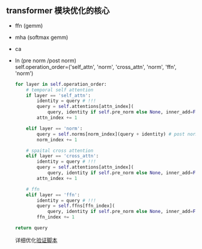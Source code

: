 
## transformer 模块优化的核心   

+ ffn (gemm)   

+ mha (softmax gemm)  

+ ca   

+ ln  (pre norm /post norm)    
self.operation_order=('self_attn', 'norm', 'cross_attn', 'norm', 'ffn', 'norm')
    ```py
    for layer in self.operation_order:
        # temporal self attention
        if layer == 'self_attn':
            identity = query # !!!
            query = self.attentions[attn_index](
                query, identity if self.pre_norm else None, inner_add=False)
            attn_index += 1
    
        elif layer == 'norm':
            query = self.norms[norm_index](query + identity) # post norm 
            norm_index += 1
    
        # spaital cross attention
        elif layer == 'cross_attn':
            identity = query # !!!
            query = self.attentions[attn_index](
                query, identity if self.pre_norm else None, inner_add=False)
            attn_index += 1
    
        # ffn 
        elif layer == 'ffn':
            identity = query # !!!
            query = self.ffns[ffn_index](
                query, identity if self.pre_norm else None, inner_add=False)
            ffn_index += 1
    
    return query
    ```
    详细优化[验证脚本](python/export_ln_prenorm_in_encoder.py)  



